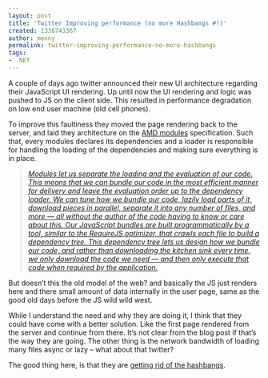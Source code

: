 ```yaml
---
layout: post
title: 'Twitter Improving performance (no more Hashbangs #!)'
created: 1338743367
author: menny
permalink: twitter-improving-performance-no-more-hashbangs
tags:
- .NET
---
```

<p>A couple of days ago twitter announced their new UI architecture regarding their JavaScript UI rendering. Up until now the UI rendering and logic was pushed to JS on the client side. This resulted in performance degradation on low end user machine (old cell phones).
<p>To improve this faultiness they moved the page rendering back to the server, and laid they architecture on the <a href="https://github.com/amdjs/amdjs-api/wiki/AMD">AMD modules</a> specification. Such that, every modules declares its dependencies and a loader is responsible for handling the loading of the dependencies and making sure everything is in place.<br />
<blockquote>
<p><i><a href="http://engineering.twitter.com/2012/05/improving-performance-on-twittercom.html">Modules let us separate the loading and the evaluation of our code. This means that we can bundle our code in the most efficient manner for delivery and leave the evaluation order up to the dependency loader. We can tune how we bundle our code, lazily load parts of it, download pieces in parallel, separate it into any number of files, and more — all without the author of the code having to know or care about this. Our JavaScript bundles are built programmatically by a tool, similar to the RequireJS optimizer, that crawls each file to build a dependency tree. This dependency tree lets us design how we bundle our code, and rather than downloading the kitchen sink every time, we only download the code we need — and then only execute that code when required by the application.</a></i></p>
</blockquote>
<p>But doesn’t this the old model of the web? and basically the JS just renders here and there small amount of data internally in the user page, same as the good old days before the JS wild wild west.
<p>While I understand the need and why they are doing it, I think that they could have come with a better solution. Like the first page rendered from the server and continue from there. It’s not clear from the blog post if that’s the way they are going. The other thing is the network bandwidth of loading many files async or lazy – what about that twitter?
<p>The good thing here, is that they are <a href="http://danwebb.net/2011/5/28/it-is-about-the-hashbangs">getting rid of the hashbangs</a>. </p>
